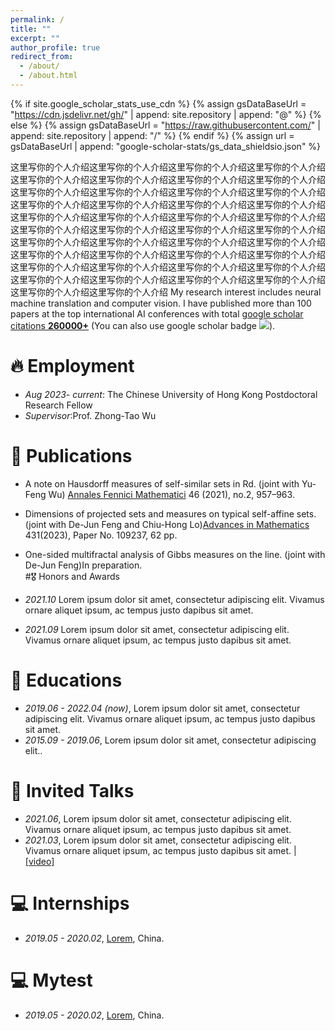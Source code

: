 ```yaml
---
permalink: /
title: ""
excerpt: ""
author_profile: true
redirect_from: 
  - /about/
  - /about.html
---
```


{% if site.google_scholar_stats_use_cdn %}
{% assign gsDataBaseUrl = "https://cdn.jsdelivr.net/gh/" | append: site.repository | append: "@" %}
{% else %}
{% assign gsDataBaseUrl = "https://raw.githubusercontent.com/" | append: site.repository | append: "/" %}
{% endif %}
{% assign url = gsDataBaseUrl | append: "google-scholar-stats/gs_data_shieldsio.json" %}

<span class='anchor' id='about-me'></span>

这里写你的个人介绍这里写你的个人介绍这里写你的个人介绍这里写你的个人介绍这里写你的个人介绍这里写你的个人介绍这里写你的个人介绍这里写你的个人介绍这里写你的个人介绍这里写你的个人介绍这里写你的个人介绍这里写你的个人介绍这里写你的个人介绍这里写你的个人介绍这里写你的个人介绍这里写你的个人介绍这里写你的个人介绍这里写你的个人介绍这里写你的个人介绍这里写你的个人介绍这里写你的个人介绍这里写你的个人介绍这里写你的个人介绍这里写你的个人介绍这里写你的个人介绍这里写你的个人介绍这里写你的个人介绍这里写你的个人介绍这里写你的个人介绍这里写你的个人介绍这里写你的个人介绍这里写你的个人介绍这里写你的个人介绍这里写你的个人介绍这里写你的个人介绍这里写你的个人介绍这里写你的个人介绍这里写你的个人介绍这里写你的个人介绍这里写你的个人介绍这里写你的个人介绍这里写你的个人介绍
My research interest includes neural machine translation and computer vision. I have published more than 100 papers at the top international AI conferences with total 
<a href='https://scholar.google.com/citations?user=DhtAFkwAAAAJ'>google scholar citations <strong><span id='total_cit'>260000+</span></strong></a> (You can also use google scholar badge <a href='https://scholar.google.com/citations?user=DhtAFkwAAAAJ'><img src="https://img.shields.io/endpoint?url={{ url | url_encode }}&logo=Google%20Scholar&labelColor=f6f6f6&color=9cf&style=flat&label=citations"></a>).


# 🔥  Employment
- *Aug 2023- current*: The Chinese University of Hong Kong
                       Postdoctoral Research Fellow
- *Supervisor*:Prof. Zhong-Tao Wu

# 📝 Publications 

- A note on Hausdorff measures of self-similar sets in Rd. (joint with Yu-Feng Wu) [Annales Fennici Mathematici](https://afm.journal.fi/article/view/110908) 46 (2021), no.2, 957–963.
  
- Dimensions of projected sets and measures on typical self-affine sets. (joint with De-Jun Feng and Chiu-Hong Lo)[Advances in Mathematics]() 431(2023), Paper No. 109237, 62 pp.  
  
- One-sided multifractal analysis of Gibbs measures on the line. (joint with De-Jun Feng)In preparation.  
#🎖 Honors and Awards
- *2021.10* Lorem ipsum dolor sit amet, consectetur adipiscing elit. Vivamus ornare aliquet ipsum, ac tempus justo dapibus sit amet. 
- *2021.09* Lorem ipsum dolor sit amet, consectetur adipiscing elit. Vivamus ornare aliquet ipsum, ac tempus justo dapibus sit amet. 

# 📖 Educations
- *2019.06 - 2022.04 (now)*, Lorem ipsum dolor sit amet, consectetur adipiscing elit. Vivamus ornare aliquet ipsum, ac tempus justo dapibus sit amet. 
- *2015.09 - 2019.06*, Lorem ipsum dolor sit amet, consectetur adipiscing elit.. 

# 💬 Invited Talks
- *2021.06*, Lorem ipsum dolor sit amet, consectetur adipiscing elit. Vivamus ornare aliquet ipsum, ac tempus justo dapibus sit amet. 
- *2021.03*, Lorem ipsum dolor sit amet, consectetur adipiscing elit. Vivamus ornare aliquet ipsum, ac tempus justo dapibus sit amet.  \| [\[video\]](https://github.com/)

# 💻 Internships
- *2019.05 - 2020.02*, [Lorem](https://github.com/), China.


# 💻 Mytest
- *2019.05 - 2020.02*, [Lorem](https://github.com/), China.